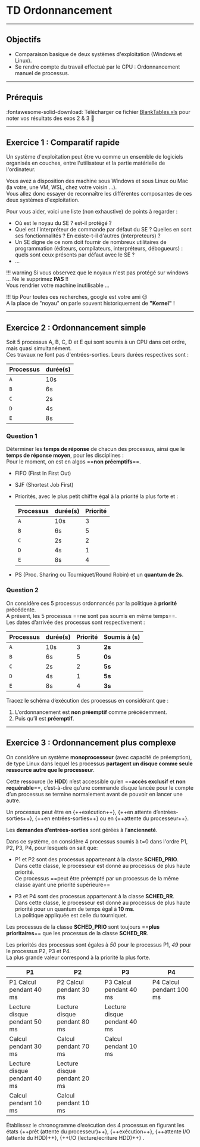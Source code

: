 # TD Ordonnancement

---

## Objectifs 

- Comparaison basique de deux systèmes d'exploitation (Windows et Linux). 
- Se rendre compte du travail effectué par le CPU : Ordonnancement manuel de processus.

---

## Prérequis

:fontawesome-solid-download: Télécharger ce fichier [BlankTables.xls](assets/files/BlankTables.xls) pour noter vos résultats des exos 2 & 3 :muscle:

---

## Exercice 1 : Comparatif rapide

Un système d'exploitation peut être vu comme un ensemble de logiciels organisés en couches, entre l'utilisateur et la partie matérielle de l'ordinateur.  
 
Vous avez a disposition des machine sous Windows et sous Linux ou Mac (la votre, une VM, WSL, chez votre voisin ...).  
Vous allez donc essayer de reconnaître les différentes composantes de ces deux systèmes d'exploitation.   

Pour vous aider, voici une liste (non exhaustive) de points à regarder : 

- Où est le noyau du SE ? est-il protégé ? 
- Quel est l'interpréteur de commande par défaut du SE ? Quelles en sont ses fonctionnalités ? En existe-t-il d'autres (interpreteurs) ? 
- Un SE digne de ce nom doit fournir de nombreux utilitaires de programmation (éditeurs, compilateurs, interpréteurs, débogueurs) : quels sont ceux présents par défaut avec le SE ? 
- … 

!!! warning 
    Si vous observez que le noyaux n'est pas protégé sur windows ... Ne le supprimez **PAS** !!  
    Vous rendrier votre machine inutilisable ...
    
!!! tip 
    Pour toutes ces recherches, google est votre ami :wink:  
    A la place de "noyau" on parle souvent historiquement de **"Kernel"** !
    
---

## Exercice 2 : Ordonnancement simple

Soit 5 processus A, B, C, D et E qui sont soumis à un CPU dans cet ordre, mais quasi simultanément.   
Ces travaux ne font pas d'entrées-sorties. Leurs durées respectives sont :  

| Processus    | durée(s) | 
| ------------ | -------- | 
| `A`          | 10s      |    
| `B`          | 6s       |
| `C`          | 2s       |
| `D`          | 4s       |
| `E`          | 8s       |

### Question 1

Déterminer les **temps de réponse** de chacun des processus, ainsi que le **temps de réponse moyen**, pour les disciplines :  
Pour le moment, on est en algos ==**non préemptifs**==.

- FIFO (First In First Out)  
- SJF (Shortest Job First)   
- Priorités, avec le plus petit chiffre égal à la priorité la plus forte et :

    | Processus    | durée(s) | Priorité | 
    | ------------ | -------- | ---------|
    | `A`          | 10s      | 3        |  
    | `B`          | 6s       | 5        |
    | `C`          | 2s       | 2        |
    | `D`          | 4s       | 1        |
    | `E`          | 8s       | 4        |
 
- PS (Proc. Sharing ou Tourniquet/Round Robin) et un **quantum de 2s**. 

### Question 2

On considère ces 5 processus ordonnancés par la politique à **priorité** précédente.  
A présent, les 5 processus  ==ne sont pas soumis en même temps==.  
Les dates d’arrivée des processus sont respectivement : 

| Processus    | durée(s) | Priorité | **Soumis à (s)** |
| ------------ | -------- | ---------| ---------------- |
| `A`          | 10s      | 3        | **2s**           |  
| `B`          | 6s       | 5        | **0s**           |
| `C`          | 2s       | 2        | **5s**           |
| `D`          | 4s       | 1        | **5s**           |
| `E`          | 8s       | 4        | **3s**           | 

Tracez le schéma d’exécution des processus en considérant que :  

1. L’ordonnancement est **non préemptif** comme précédemment.
1. Puis qu’il est **préemptif**. 

---

## Exercice 3 : Ordonnancement plus complexe

On considère un système **monoprocesseur** (avec capacité de préemption), de type Linux dans lequel les processus **partagent un disque comme seule ressource autre que le processeur**.  

Cette ressource (le **HDD**) n’est accessible qu’en ==**accès exclusif** et **non requérable**==, c’est-à-dire qu’une commande disque lancée pour le compte d’un processus se termine normalement avant de pouvoir en lancer une autre.  

Un processus peut être en {++exécution++}, {++en attente d’entrées-sorties++}, {++en entrées-sorties++} ou en {++attente du processeur++}.  

Les **demandes d’entrées-sorties** sont gérées à l’**ancienneté**.  

Dans ce système, on considère 4 processus soumis à t=0 dans l'ordre P1, P2, P3, P4, pour lesquels on sait que:  

- P1 et P2 sont des processus appartenant à la classe **SCHED_PRIO**.  
  Dans cette classe, le processeur est donné au processus de plus haute priorité.  
  Ce processus ==peut être préempté par un processus de la même classe ayant une priorité supérieure== 

- P3 et P4 sont des processus appartenant à la classe **SCHED_RR**.  
  Dans cette classe, le processeur est donné au processus de plus haute priorité pour un quantum de temps égal à **10 ms**.  
  La politique appliquée est celle du tourniquet. 

Les processus de la classe **SCHED_PRIO** sont toujours ==**plus prioritaires**== que les processus de la classe **SCHED_RR**.   

Les priorités des processus sont égales à *50* pour le processus P1, *49* pour le processus P2, P3 et P4.  
La plus grande valeur correspond à la priorité la plus forte. 


| P1                            | P2                            |     P3                             | P4                      |
| ----------------------------- | ----------------------------- | -----------------------------------| ----------------------- |
|  P1 Calcul pendant 40 ms      | P2 Calcul pendant 30 ms       | P3 Calcul pendant 40 ms            | P4 Calcul pendant 100 ms|
|  Lecture disque pendant 50 ms | Lecture disque pendant 80 ms  | Lecture disque pendant 40 ms       ||
|  Calcul pendant 30 ms         | Calcul pendant 70 ms          | Calcul pendant 10 ms               ||
|  Lecture disque pendant 40 ms | Lecture disque pendant 20 ms  |||
|  Calcul pendant 10 ms         | Calcul pendant 10 ms          |||

Établissez le chronogramme d’exécution des 4 processus en figurant les états {++prêt (attente du processeur)++}, {++exécution++}, {++attente I/O (attente du HDD)++}, {++I/O (lecture/ecriture HDD)++} .  




